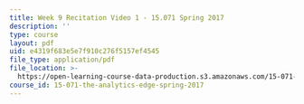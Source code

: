 ```yaml
---
title: Week 9 Recitation Video 1 - 15.071 Spring 2017
description: ''
type: course
layout: pdf
uid: e4319f683e5e7f910c276f5157ef4545
file_type: application/pdf
file_location: >-
  https://open-learning-course-data-production.s3.amazonaws.com/15-071-the-analytics-edge-spring-2017/e4319f683e5e7f910c276f5157ef4545_MIT15_071S17_Unit9_Recitation.pdf
course_id: 15-071-the-analytics-edge-spring-2017
---
```

